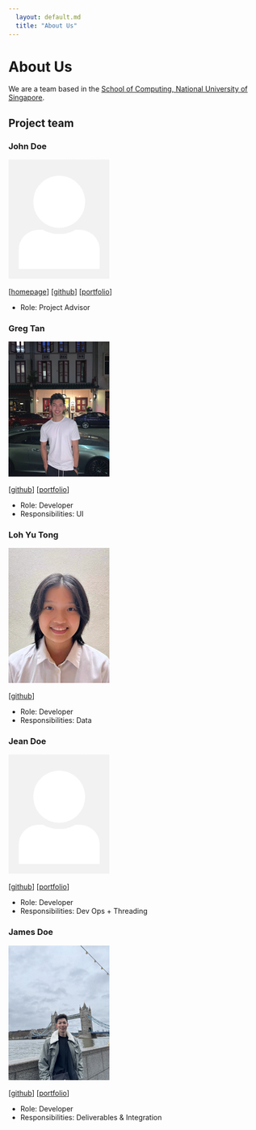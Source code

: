 ```yaml
---
  layout: default.md
  title: "About Us"
---
```


# About Us

We are a team based in the [School of Computing, National University of Singapore](http://www.comp.nus.edu.sg).


## Project team

### John Doe

<img src="images/johndoe.png" width="200px">

[[homepage](http://www.comp.nus.edu.sg/~damithch)]
[[github](https://github.com/johndoe)]
[[portfolio](team/johndoe.md)]

* Role: Project Advisor

### Greg Tan

<img src="images/greg.jpg" width="200px">

[[github](http://github.com/Greg-Tan)]
[[portfolio](team/greg.md)]

* Role: Developer
* Responsibilities: UI


### Loh Yu Tong

<img src="images/youdonnnn.png" width="200px">

[[github](https://github.com/youdonnnn)]

* Role: Developer
* Responsibilities: Data

### Jean Doe

<img src="images/johndoe.png" width="200px">

[[github](http://github.com/johndoe)]
[[portfolio](team/johndoe.md)]

* Role: Developer
* Responsibilities: Dev Ops + Threading

### James Doe

<img src="images/irwynliong.png" width="200px">

[[github](http://github.com/irwynliong)]
[[portfolio](team/irwyn.md)]

* Role: Developer
* Responsibilities: Deliverables & Integration
